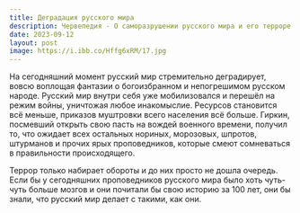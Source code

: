 ```yaml
---
title: Деградация русского мира
description: Червепедия - О саморазрушении русского мира и его терроре против инакомыслящих.
date: 2023-09-12
layout: post
image: https://i.ibb.co/Hffg6xRM/17.jpg
---
```


<p>На сегодняшний момент русский мир стремительно деградирует, вовсю воплощая фантазии о богоизбранном и непогрешимом русском народе. Русский мир внутри себя уже мобилизовался и перешёл на режим войны, уничтожая любое инакомыслие. Ресурсов становится всё меньше, приказов муштровки всего населения всё больше. Гиркин, посмевший открыть свою пасть на вождей военного времени, получил то, что ожидает всех остальных нориных, морозовых, шпротов, штурманов и прочих ярых проповедников, которые смеют сомневаться в правильности происходящего.</p>

<p>Террор только набирает обороты и до них просто не дошла очередь. Если бы у сегодняшних проповедников русского мира было хоть чуть-чуть больше мозгов и они почитали бы свою историю за 100 лет, они бы знали, что русский мир делает с такими, как они.</p>